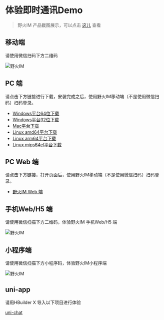 # 体验即时通讯Demo
> 野火IM 产品截图展示，可以点击 [这儿](http://static.wildfirechat.cn/wf-gallery.html) 查看

## 移动端

请使用微信扫码下方二维码

 ![野火IM](https://static.wildfirechat.net/download_qrcode.png)

## PC 端

请点击下方链接进行下载，安装完成之后，使用野火IM移动端（不是使用微信扫码）扫码登录。
* [Windows平台64位下载](https://static.wildfirechat.cn/%E9%87%8E%E7%81%ABIM-0.6.5-win-x64-setup.exe)
* [Windows平台32位下载](https://static.wildfirechat.cn/%E9%87%8E%E7%81%ABIM-0.6.5-win-ia32-setup.exe)
* [Mac平台下载](https://static.wildfirechat.cn/%E9%87%8E%E7%81%ABIM-0.6.5-mac-universal.dmg)
* [Linux amd64平台下载](https://static.wildfirechat.cn/%E9%87%8E%E7%81%ABIM-0.6.5-linux-x86_64.AppImage)
* [Linux arm64平台下载](https://static.wildfirechat.cn/%E9%87%8E%E7%81%ABIM-0.6.5-linux-arm64.AppImage)
* [Linux mips64el平台下载](https://static.wildfirechat.net/wf-pc-chat_0.6.2_mips64el.deb)


## PC Web 端

请点击下方链接，打开页面后，使用野火IM移动端（不是使用微信扫码）扫码登录。
* [野火IM Web 端](https://web.wildfirechat.cn)

## 手机Web/H5 端

请使用微信扫描下方二维码，体验野火IM 手机Web/H5 端

 ![野火IM](https://static.wildfirechat.cn/mobile-web.png?imageView2/1/w/260/h/260)


## 小程序端

请使用微信扫描下方小程序码，体验野火IM小程序端

 ![野火IM](https://static.wildfirechat.net/qx.jpeg)

## uni-app
请用HBuilder X 导入以下项目进行体验

[uni-chat](https://github.com/wildfirechat/uni-chat)
